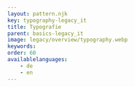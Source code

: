 ```yaml
---
layout: pattern.njk
key: typography-legacy_it
title: Typografie
parent: basics-legacy_it
image: legacy/overview/typography.webp
keywords: 
order: 60
availablelanguages: 
    - de
    - en
---
```

